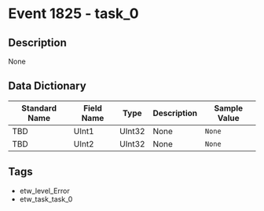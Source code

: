# Event 1825 - task_0

## Description
None

## Data Dictionary
|Standard Name|Field Name|Type|Description|Sample Value|
|---|---|---|---|---|
|TBD|UInt1|UInt32|None|`None`|
|TBD|UInt2|UInt32|None|`None`|

## Tags
* etw_level_Error
* etw_task_task_0